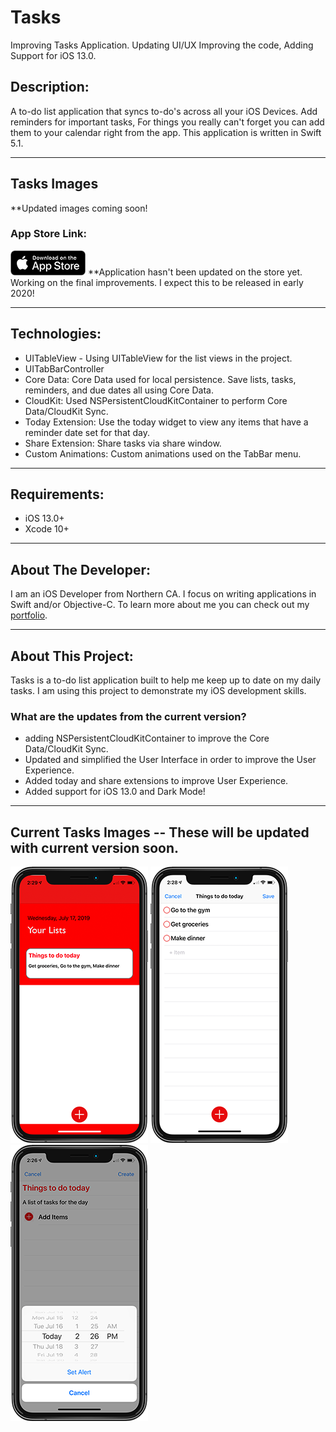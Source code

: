 # Tasks
Improving Tasks Application. Updating UI/UX Improving the code, Adding Support for iOS 13.0.


## Description:
A to-do list application that syncs to-do's across all your iOS Devices. Add reminders for important tasks, For things you really can't forget you can add them to your calendar right from the app. This application is written in Swift 5.1.

***
## Tasks Images
**Updated images coming soon!

### App Store Link:
[![Download on App Store](Images/AppStoreBlackGithub.png)](https://itunes.apple.com/us/app/tasks/id1378039351?mt=8)
**Application hasn't been updated on the store yet. Working on the final improvements. I expect this to be released in early 2020!
***
## Technologies: 
* UITableView - Using UITableView for the list views in the project. 
* UITabBarController
* Core Data: Core Data used for local persistence. Save lists, tasks, reminders, and due dates all using Core Data.
* CloudKit: Used NSPersistentCloudKitContainer to perform Core Data/CloudKit Sync.
* Today Extension: Use the today widget to view any items that have a reminder date set for that day.
* Share Extension: Share tasks via share window.
* Custom Animations: Custom animations used on the TabBar menu. 

***
## Requirements:
* iOS 13.0+
* Xcode 10+

***
## About The Developer:
I am an iOS Developer from Northern CA. I focus on writing applications in Swift and/or Objective-C. To learn more about me you can check out my [portfolio](https://dylanmccarthyios.com).

***
## About This Project: 
Tasks is a to-do list application built to help me keep up to date on my daily tasks. I am using this project to demonstrate my iOS development skills. 

### What are the updates from the current version?
* adding NSPersistentCloudKitContainer to improve the Core Data/CloudKit Sync.
* Updated and simplified the User Interface in order to improve the User Experience.
* Added today and share extensions to improve User Experience.
* Added support for iOS 13.0 and Dark Mode!
***
## Current Tasks Images -- These will be updated with current version soon.
![Tasks Home With Added List](Images/HomeWithListAddedGithub.png) ![Tasks With Items Added](Images/TasksListWithItemsGithub.png)![Tasks Adding Reminder](Images/TasksAddingReminderGithub.png) 


